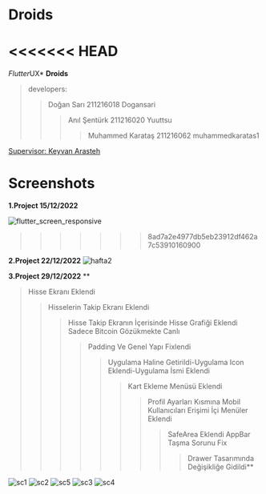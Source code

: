 # Droids
<<<<<<< HEAD
=======

*Flutter*UX* **Droids**

>developers:
>> Doğan Sarı 211216018 Dogansari
>>>Anıl Şentürk 211216020 Yuuttsu
>>>>Muhammed Karataş 211216062 muhammedkaratas1

[Supervisor: Keyvan Arasteh](https://github.com/keyvanarasteh/)

# Screenshots

**1.Project 15/12/2022**

![flutter_screen_responsive](https://user-images.githubusercontent.com/115784914/206871114-603c2e43-fcc9-483f-9c4e-8d689980c31a.jpg)
>>>>>>> 8ad7a2e4977db5eb23912df462a7c53910160900

**2.Project 22/12/2022**
![hafta2](https://user-images.githubusercontent.com/115783349/209242479-22afd2d3-0376-400f-b4c7-986314ffdf52.jpg)

**3.Project 29/12/2022**
**
>Hisse Ekranı Eklendi
>>Hisselerin Takip Ekranı Eklendi
>>>Hisse Takip Ekranın İçerisinde Hisse Grafiği Eklendi Sadece Bitcoin Gözükmekte Canlı
>>>>Padding Ve Genel Yapı Fixlendi
>>>>>Uygulama Haline Getirildi-Uygulama Icon Eklendi-Uygulama İsmi Eklendi
>>>>>>Kart Ekleme Menüsü Eklendi
>>>>>>>Profil Ayarları Kısmına Mobil Kullanıcıları Erişimi İçi Menüler Eklendi 
>>>>>>>>SafeArea Eklendi AppBar Taşma Sorunu Fix
>>>>>>>>>Drawer Tasarımında Değişikliğe Gidildi**

 
![sc1](https://user-images.githubusercontent.com/115783349/210027829-0e59f6ba-9e6c-4f4e-914b-40a26d3adb88.jpg)
![sc2](https://user-images.githubusercontent.com/115783349/210027836-ad162b54-7fed-4382-b44a-ad632898b0c5.png)
![sc5](https://user-images.githubusercontent.com/115783349/210027842-885d8410-ddbc-46fc-bc7b-5ef1bcbfa01e.png)
![sc3](https://user-images.githubusercontent.com/115783349/210027854-27efbb1c-cdeb-4a34-a4ef-81dddde3f178.png)
![sc4](https://user-images.githubusercontent.com/115783349/210027856-ef953255-d7fc-4928-b9eb-a6c016a74295.png)

